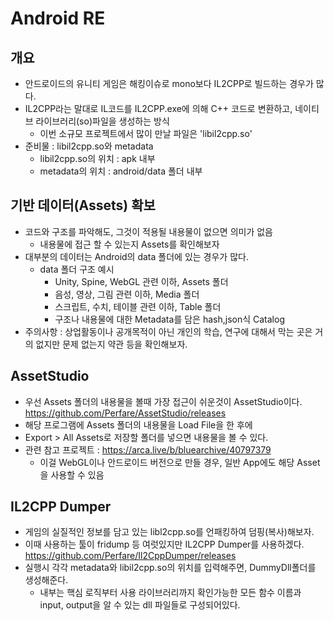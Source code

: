 # Android RE

## 개요

- 안드로이드의 유니티 게임은 해킹이슈로 mono보다 IL2CPP로 빌드하는 경우가 많다.
- IL2CPP라는 말대로 IL코드를 IL2CPP.exe에 의해 C++ 코드로 변환하고, 네이티브 라이브러리(so)파일을 생성하는 방식
  - 이번 소규모 프로젝트에서 많이 만날 파일은 'libil2cpp.so'
- 준비물 : libil2cpp.so와 metadata
  - libil2cpp.so의 위치 : apk 내부
  - metadata의 위치 : android/data 폴더 내부

## 기반 데이터(Assets) 확보

- 코드와 구조를 파악해도, 그것이 적용될 내용물이 없으면 의미가 없음
  - 내용물에 접근 할 수 있는지 Assets를 확인해보자
- 대부분의 데이터는 Android의 data 폴더에 있는 경우가 많다.
  - data 폴더 구조 예시
    - Unity, Spine, WebGL 관련 이하, Assets 폴더
    - 음성, 영상, 그림 관련 이하, Media 폴더
    - 스크립트, 수치, 테이블 관련 이하, Table 폴더
    - 구조나 내용물에 대한 Metadata를 담은 hash,json식 Catalog
- 주의사항 : 상업활동이나 공개목적이 아닌 개인의 학습, 연구에 대해서 막는 곳은 거의 없지만 문제 없는지 약관 등을 확인해보자.

## AssetStudio

- 우선 Assets 폴더의 내용물을 볼때 가장 접근이 쉬운것이 AssetStudio이다.  
  <https://github.com/Perfare/AssetStudio/releases>
- 해당 프로그램에 Assets 폴더의 내용물을 Load File을 한 후에
- Export > All Assets로 저장할 폴더를 넣으면 내용물을 볼 수 있다.
- 관련 참고 프로젝트 : <https://arca.live/b/bluearchive/40797379>
  - 이걸 WebGL이나 안드로이드 버전으로 만들 경우, 일반 App에도 해당 Asset을 사용할 수 있음

## IL2CPP Dumper

- 게임의 실질적인 정보를 담고 있는 libl2cpp.so를 언패킹하여 덤핑(복사)해보자.
- 이때 사용하는 툴이 fridump 등 여럿있지만 IL2CPP Dumper를 사용하겠다.  
<https://github.com/Perfare/Il2CppDumper/releases>
- 실행시 각각 metadata와 libil2cpp.so의 위치를 입력해주면, DummyDll폴더를 생성해준다.
  - 내부는 핵심 로직부터 사용 라이브러리까지 확인가능한 모든 함수 이름과 input, output을 알 수 있는 dll 파일들로 구성되어있다.
